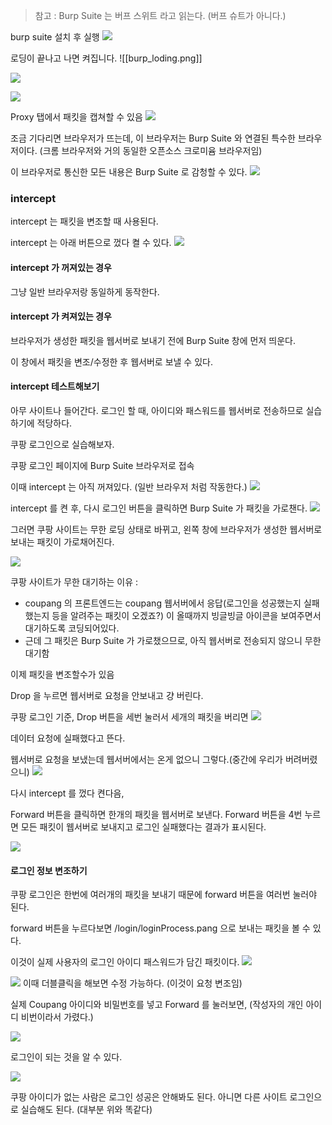 
>참고 : Burp Suite 는 버프 스위트 라고 읽는다. (버프 슈트가 아니다.)

burp suite 설치 후 실행
![](1.Manuals/1/find_burp_windows_search.png)

로딩이 끝나고 나면 켜집니다.
![[burp_loding.png]]


![](1.Manuals/1/burp_temp_memory.png)



![](1.Manuals/1/burp_use_burp_defaults.png)


Proxy 탭에서 패킷을 캡쳐할 수 있음
![](1.Manuals/1/burp_proxy_intercept_arrow.png)


조금 기다리면 브라우저가 뜨는데, 이 브라우저는 Burp Suite 와 연결된 특수한 브라우저이다. (크롬 브라우저와 거의 동일한 오픈소스 크로미윰 브라우저임)

이 브라우저로 통신한 모든 내용은 Burp Suite 로 감청할 수 있다.
![](images/burp_manual_windows/)

### intercept

intercept 는 패킷을 변조할 때 사용된다.

intercept 는 아래 버튼으로 껐다 켤 수 있다.
![](images/burp_manual_windows/)

#### intercept 가 꺼져있는 경우
그냥 일반 브라우저랑 동일하게 동작한다.

#### intercept 가 켜져있는 경우
브라우저가 생성한 패킷을 웹서버로 보내기 전에 Burp Suite 창에 먼저 띄운다.

이 창에서 패킷을 변조/수정한 후 웹서버로 보낼 수 있다.

#### intercept 테스트해보기

아무 사이트나 들어간다. 로그인 할 때, 아이디와 패스워드를 웹서버로 전송하므로 실습하기에 적당하다.

쿠팡 로그인으로 실습해보자.

쿠팡 로그인 페이지에 Burp Suite 브라우저로 접속

이때 intercept 는 아직 꺼져있다. (일반 브라우저 처럼 작동한다.)
![](1.Manuals/1/burp_coupang2.png)

intercept 를 켠 후, 다시 로그인 버튼을 클릭하면 Burp Suite 가 패킷을 가로챈다.
![](1.Manuals/1/burp_coupang3.png)

그러면 쿠팡 사이트는 무한 로딩 상태로 바뀌고, 왼쪽 창에 브라우저가 생성한 웹서버로 보내는 패킷이 가로채어진다.

![](1.Manuals/1/burp_coupang4.png)

쿠팡 사이트가 무한 대기하는 이유 :
- coupang 의 프론트엔드는 coupang 웹서버에서 응답(로그인을 성공했는지 실패했는지 등을 알려주는 패킷이 오겠죠?) 이 올때까지 빙글빙글 아이콘을 보여주면서 대기하도록 코딩되어있다.
- 근데 그 패킷은 Burp Suite 가 가로챘으므로, 아직 웹서버로 전송되지 않으니 무한대기함

이제 패킷을 변조할수가 있음

Drop 을 누르면 웹서버로 요청을 안보내고 걍 버린다.

쿠팡 로그인 기준, Drop 버튼을 세번 눌러서 세개의 패킷을 버리면
![](1.Manuals/1/burp_coupang5.png)

데이터 요청에 실패했다고 뜬다.

웹서버로 요청을 보냈는데 웹서버에서는 온게 없으니 그렇다.(중간에 우리가 버려버렸으니)
![](1.Manuals/1/burp_coupang6.png)

다시 intercept 를 껐다 켠다음,

Forward 버튼을 클릭하면 한개의 패킷을 웹서버로 보낸다.
Forward 버튼을 4번 누르면 모든 패킷이 웹서버로 보내지고 로그인 실패했다는 결과가 표시된다.


![](1.Manuals/1/burp_coupang7.png)


#### 로그인 정보 변조하기
쿠팡 로그인은 한번에 여러개의 패킷을 보내기 때문에 forward 버튼을 여러번 눌러야 된다.

forward 버튼을 누르다보면
/login/loginProcess.pang 으로 보내는 패킷을 볼 수 있다.

이것이 실제 사용자의 로그인 아이디 패스워드가 담긴 패킷이다.
![](1.Manuals/1/burp_coupang8.png)

![](1.Manuals/1/burp_coupang9.png)
이때 더블클릭을 해보면 수정 가능하다. (이것이 요청 변조임)

실제 Coupang 아이디와 비밀번호를 넣고 Forward 를 눌러보면,
(작성자의 개인 아이디 비번이라서 가렸다.)

![](1.Manuals/1/burp_coupang9-1.png)

로그인이 되는 것을 알 수 있다.

![](1.Manuals/1/burp_coupang9-2.png)

쿠팡 아이디가 없는 사람은 로그인 성공은 안해봐도 된다.
아니면 다른 사이트 로그인으로 실습해도 된다. (대부분 위와 똑같다)